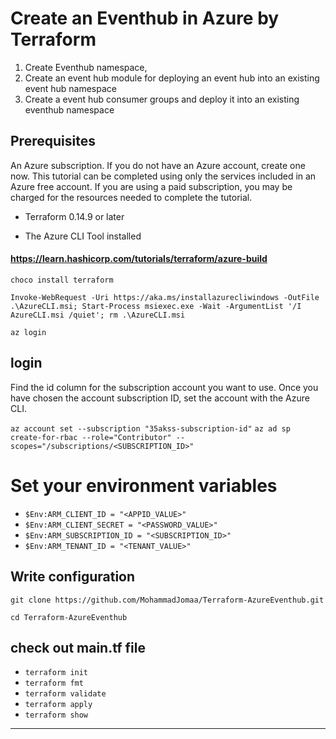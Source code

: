 # Create  an Eventhub in Azure by Terraform
1. Create Eventhub namespace,
2. Create an event hub module for deploying an event hub into an existing event hub namespace
3. Create a event hub consumer groups and deploy it into an existing eventhub namespace

## Prerequisites
An Azure subscription. If you do not have an Azure account, create one now. This tutorial can be completed using only the services included in an Azure free account.
If you are using a paid subscription, you may be charged for the resources needed to complete the tutorial.

- Terraform 0.14.9 or later

- The Azure CLI Tool installed

#### https://learn.hashicorp.com/tutorials/terraform/azure-build

`choco install terraform`

`Invoke-WebRequest -Uri https://aka.ms/installazurecliwindows -OutFile .\AzureCLI.msi; Start-Process msiexec.exe -Wait -ArgumentList '/I AzureCLI.msi /quiet'; rm .\AzureCLI.msi`


`az login`
## login 
Find the id column for the subscription account you want to use.
Once you have chosen the account
subscription ID, set the account with the Azure CLI.

`az account set --subscription "35akss-subscription-id"`
`az ad sp create-for-rbac --role="Contributor" --scopes="/subscriptions/<SUBSCRIPTION_ID>"`

# Set your environment variables

- `$Env:ARM_CLIENT_ID = "<APPID_VALUE>"`
- `$Env:ARM_CLIENT_SECRET = "<PASSWORD_VALUE>"`
- `$Env:ARM_SUBSCRIPTION_ID = "<SUBSCRIPTION_ID>"`
- `$Env:ARM_TENANT_ID = "<TENANT_VALUE>"`

## Write configuration

`git clone https://github.com/MohammadJomaa/Terraform-AzureEventhub.git`

`cd Terraform-AzureEventhub`

## check out main.tf file 

- `terraform init`
- `terraform fmt`
- `terraform validate`
- `terraform apply`
- `terraform show` 



-------------------------------------
